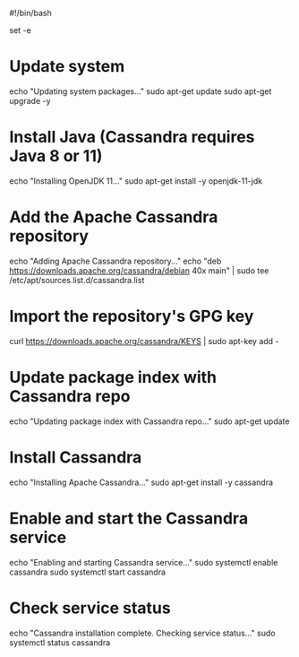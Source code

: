#!/bin/bash

set -e

# Update system
echo "Updating system packages..."
sudo apt-get update
sudo apt-get upgrade -y

# Install Java (Cassandra requires Java 8 or 11)
echo "Installing OpenJDK 11..."
sudo apt-get install -y openjdk-11-jdk

# Add the Apache Cassandra repository
echo "Adding Apache Cassandra repository..."
echo "deb https://downloads.apache.org/cassandra/debian 40x main" | sudo tee /etc/apt/sources.list.d/cassandra.list

# Import the repository's GPG key
curl https://downloads.apache.org/cassandra/KEYS | sudo apt-key add -

# Update package index with Cassandra repo
echo "Updating package index with Cassandra repo..."
sudo apt-get update

# Install Cassandra
echo "Installing Apache Cassandra..."
sudo apt-get install -y cassandra

# Enable and start the Cassandra service
echo "Enabling and starting Cassandra service..."
sudo systemctl enable cassandra
sudo systemctl start cassandra

# Check service status
echo "Cassandra installation complete. Checking service status..."
sudo systemctl status cassandra

